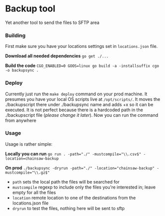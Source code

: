 # Backup tool

Yet another tool to send the files to SFTP area

### Building
First make sure you have your locations settings set in `locations.json` file. 

__Download all needed dependencies__
`go get ./...`

__Build  the code__
`CGO_ENABLED=0 GOOS=linux go build -a -installsuffix cgo -o backupsync .`


### Deploy
Currently just run the `make deploy` command on your prod machine. It presumes you have your local OS scripts live at `/opt/scripts/`. It moves the ./backupscript there under ./backupsync name and adds +x so it can be executed. 
It is not perfect because there is a hardcoded path in the ./backupscript file (_please change it later_). 
Now you can run the command from anywhere


### Usage
Usage is rather simple:

__Locally you can run__
`go run . -path="./" -mustcompile="\\.csv$" -location=chainsaw-backup`

__On prod__
`./backupsync -dryrun -path="./" -location="chainsaw-backup" -mustcompile="\\.gz$"`

- `path` sets the local path the files will be searched for
- `mustcompile` regexp to include only the files you're interested in; leave empty for all the files
- `location` remote location to one of the destinations from the locations.json file
- `dryrun` to test the files, nothing here will be sent to sftp  